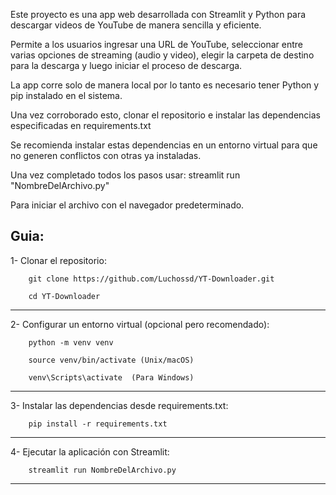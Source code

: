 Este proyecto es una app web desarrollada con Streamlit y Python para descargar videos de YouTube de manera sencilla y eficiente. 

Permite a los usuarios ingresar una URL de YouTube, seleccionar entre varias opciones de streaming (audio y video), elegir la carpeta de destino para la descarga 
y luego iniciar el proceso de descarga.

La app corre solo de manera local por lo tanto es necesario tener Python y pip instalado en el sistema. 

Una vez corroborado esto, clonar el repositorio e instalar las dependencias especificadas en requirements.txt 

Se recomienda instalar estas dependencias en un entorno virtual para que no generen conflictos con otras ya instaladas.

Una vez completado todos los pasos usar:  streamlit run "NombreDelArchivo.py"

Para iniciar el archivo con el navegador predeterminado.





Guia:
------------------------------------------------------------------------------------------------

1- Clonar el repositorio:

		git clone https://github.com/Luchossd/YT-Downloader.git

		cd YT-Downloader

------------------------------------------------------------------------------------------------

2- Configurar un entorno virtual (opcional pero recomendado):

		python -m venv venv

		source venv/bin/activate (Unix/macOS)

		venv\Scripts\activate  (Para Windows)

------------------------------------------------------------------------------------------------

3- Instalar las dependencias desde requirements.txt:

		pip install -r requirements.txt

------------------------------------------------------------------------------------------------

4- Ejecutar la aplicación con Streamlit:

		streamlit run NombreDelArchivo.py

------------------------------------------------------------------------------------------------
